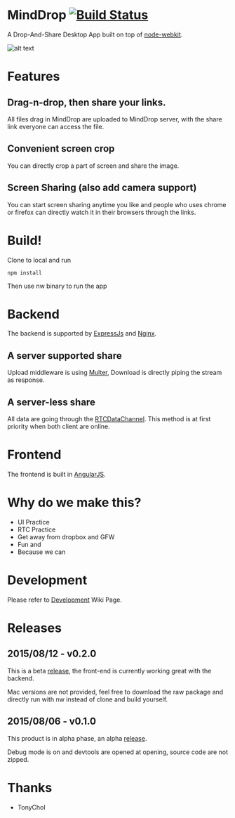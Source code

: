 # MindDrop [![Build Status](https://travis-ci.org/buildmind-tech/MindDrop.svg?branch=master)](https://travis-ci.org/buildmind-tech/MindDrop)
A Drop-And-Share Desktop App built on top of [node-webkit](https://github.com/nwjs/nw.js).

![alt text](http://drop.buildmind.org/images/favicon.png "Mind-Drop")

# Features

## Drag-n-drop, then share your links.

All files drag in MindDrop are uploaded to MindDrop server, with the share link everyone can access the file.

## Convenient screen crop

You can directly crop a part of screen and share the image.

## Screen Sharing (also add camera support)

You can start screen sharing anytime you like and people who uses chrome or firefox can directly watch it in their browsers through the links.


# Build!
Clone to local and run 

    npm install
    
Then use nw binary to run the app

# Backend

The backend is supported by [ExpressJs](http://expressjs.com/) and [Nginx](http://nginx.org).

## A server supported share

Upload middleware is using [Multer](https://github.com/expressjs/multer), Download is directly piping the stream as response.

## A server-less share

All data are going through the [RTCDataChannel](https://developer.mozilla.org/en-US/docs/Web/API/RTCDataChannel). This method is at first priority when both client are online.

# Frontend

The frontend is built in [AngularJS](https://angularjs.org/).

# Why do we make this?

* UI Practice
* RTC Practice
* Get away from dropbox and GFW
* Fun and
* Because we can

# Development

Please refer to [Development](https://github.com/buildmind-tech/MindDrop/wiki/Development-Handbook) Wiki Page.

# Releases

## 2015/08/12 -  v0.2.0

This is a beta [release](https://github.com/buildmind-tech/MindDrop/releases/tag/v0.2.0-beta), the front-end is currently working great with the backend.

Mac versions are not provided, feel free to download the raw package and directly run with nw instead of clone and build yourself.

## 2015/08/06 -  v0.1.0

This product is in alpha phase, an alpha [release](https://github.com/buildmind-tech/MindDrop/releases/tag/v0.1.0-alpha).

Debug mode is on and devtools are opened at opening, source code are not zipped.

# Thanks
* TonyChol


